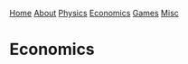 [Home](index.html) [About](about.html) [Physics](research.html)
[Economics](posts.html) [Games](games.html) [Misc](misc.html)

# Economics

